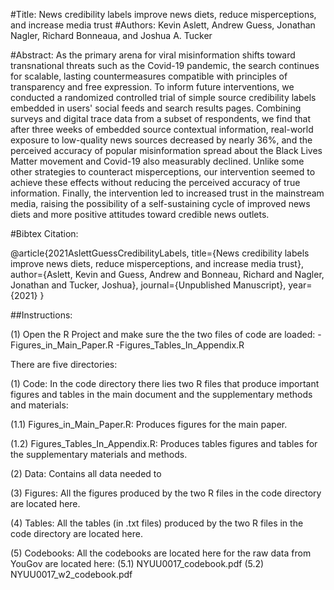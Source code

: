 
#Title: News credibility labels improve news diets, reduce misperceptions, and increase media trust
#Authors: Kevin Aslett, Andrew Guess, Jonathan Nagler, Richard Bonneaua, and Joshua A. Tucker

#Abstract: 
As the primary arena for viral misinformation shifts toward transnational threats such as the Covid-19 pandemic, the search continues for scalable, lasting countermeasures compatible with principles of transparency and free expression. To inform future interventions, we conducted a randomized controlled trial of simple source credibility labels embedded in users' social feeds and search results pages. Combining surveys and digital trace data from a subset of respondents, we find that after three weeks of embedded source contextual information, real-world exposure to low-quality news sources decreased by nearly 36\%, and the perceived accuracy of popular misinformation spread about the Black Lives Matter movement and Covid-19 also measurably declined. Unlike some other strategies to counteract misperceptions, our intervention seemed to achieve these effects without reducing the perceived accuracy of true information. Finally, the intervention led to increased trust in the mainstream media, raising the possibility of a self-sustaining cycle of improved news diets and more positive attitudes toward credible news outlets.

#Bibtex Citation:

@article{2021AslettGuessCredibilityLabels,
  title={News credibility labels improve news diets, reduce misperceptions, and increase media trust},
  author={Aslett, Kevin and Guess, Andrew and Bonneau, Richard and Nagler, Jonathan and Tucker, Joshua},
  journal={Unpublished Manuscript},
  year={2021}
}

##Instructions:

(1) Open the R Project and make sure the the two files of code are loaded:
-Figures_in_Main_Paper.R
-Figures_Tables_In_Appendix.R

There are five directories:

(1) Code: In the code directory there lies two R files that produce important figures and tables in the main document and the supplementary methods and materials:

(1.1) Figures_in_Main_Paper.R: Produces figures for the main paper.

(1.2) Figures_Tables_In_Appendix.R: Produces tables figures and tables for the supplementary materials and methods.

(2) Data: Contains all data needed to 

(3) Figures: All the figures produced by the two R files in the code directory are located here.

(4) Tables: All the tables (in .txt files) produced by the two R files in the code directory are located here.

(5) Codebooks: All the codebooks are located here for the raw data from YouGov are located here: 
(5.1) NYUU0017_codebook.pdf
(5.2) NYUU0017_w2_codebook.pdf
